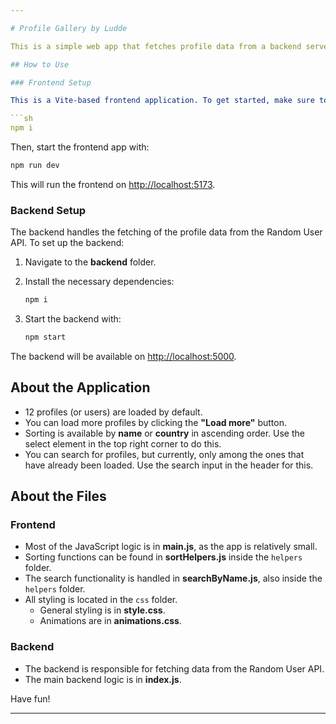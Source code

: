 ```yaml
---

# Profile Gallery by Ludde

This is a simple web app that fetches profile data from a backend server, which then retrieves data from the [Random User API](https://randomuser.me/).

## How to Use

### Frontend Setup

This is a Vite-based frontend application. To get started, make sure to install the necessary Node modules by running:

```sh
npm i
```

Then, start the frontend app with:

```sh
npm run dev
```

This will run the frontend on [http://localhost:5173](http://localhost:5173).

### Backend Setup

The backend handles the fetching of the profile data from the Random User API. To set up the backend:

1. Navigate to the **backend** folder.
2. Install the necessary dependencies:

   ```sh
   npm i
   ```

3. Start the backend with:

   ```sh
   npm start
   ```

The backend will be available on [http://localhost:5000](http://localhost:5000).

## About the Application

- 12 profiles (or users) are loaded by default.
- You can load more profiles by clicking the **"Load more"** button.
- Sorting is available by **name** or **country** in ascending order. Use the select element in the top right corner to do this.
- You can search for profiles, but currently, only among the ones that have already been loaded. Use the search input in the header for this.

## About the Files

### Frontend

- Most of the JavaScript logic is in **main.js**, as the app is relatively small.
- Sorting functions can be found in **sortHelpers.js** inside the `helpers` folder.
- The search functionality is handled in **searchByName.js**, also inside the `helpers` folder.
- All styling is located in the `css` folder.
  - General styling is in **style.css**.
  - Animations are in **animations.css**.

### Backend

- The backend is responsible for fetching data from the Random User API.
- The main backend logic is in **index.js**.

Have fun!

---
```

